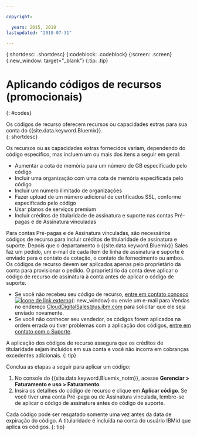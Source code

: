 ```yaml
---

copyright:

  years: 2015, 2018
lastupdated: "2018-07-31"

---
```


{:shortdesc: .shortdesc}
{:codeblock: .codeblock}
{:screen: .screen}
{:new_window: target="_blank"}
{:tip: .tip}

# Aplicando códigos de recursos (promocionais)
{: #codes}

Os códigos de recurso oferecem recursos ou capacidades extras para sua conta do {{site.data.keyword.Bluemix}}.  
{: shortdesc}

Os recursos ou as capacidades extras fornecidos variam, dependendo do código específico, mas incluem um ou mais dos itens a seguir em geral:

  * Aumentar a cota de memória para um número de GB especificado pelo código
  * Incluir uma organização com uma cota de memória especificada pelo código
  * Incluir um número ilimitado de organizações
  * Fazer upload de um número adicional de certificados SSL, conforme especificado pelo código
  * Usar planos de serviços premium
  * Incluir créditos de titularidade de assinatura e suporte nas contas Pré-pagas e de Assinatura vinculadas

Para contas Pré-pagas e de Assinatura vinculadas, são necessários códigos de recurso para incluir créditos de titularidade de assinatura e suporte. Depois que o departamento o {{site.data.keyword.Bluemix}} Sales faz um pedido, um e-mail de cada item de linha de assinatura e suporte é enviado para o contato de cotação, o contato de fornecimento ou ambos. Os códigos de recurso devem ser aplicados apenas pelo proprietário da conta para provisionar o pedido. O proprietário da conta deve aplicar o código de recurso de assinatura à conta antes de aplicar o código de suporte.

  * Se você não recebeu seu código de recurso, [entre em contato conosco ![Ícone de link externo](../icons/launch-glyph.svg "Ícone de link externo")](https://www.ibm.com/cloud-computing/bluemix/contact-us){: new_window} ou envie um e-mail para Vendas no endereço CloudDigitalSales@us.ibm.com para solicitar que ele seja enviado novamente.
  * Se você não conhecer seu vendedor, os códigos forem aplicados na ordem errada ou tiver problemas com a aplicação dos códigos, [entre em contato com o Suporte](/docs/get-support/howtogetsupport.html). 

A aplicação dos códigos de recurso assegura que os créditos de titularidade sejam incluídos em sua conta e você não incorra em cobranças excedentes adicionais.
{: tip}

Conclua as etapas a seguir para aplicar um código:

1. No console do {{site.data.keyword.Bluemix_notm}}, acesse **Gerenciar > Faturamento e uso > Faturamento**.
2. Insira os detalhes do código de recurso e clique em **Aplicar código**. Se você tiver uma conta Pré-paga ou de Assinatura vinculada, lembre-se de aplicar o código de assinatura antes do código de suporte.

Cada código pode ser resgatado somente uma vez antes da data de expiração do código. A titularidade é incluída na conta do usuário IBMid que aplica os códigos. 
{: tip}
